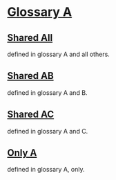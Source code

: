 # [Glossary A](#glossary-a)

## [Shared All](#shared-all)

defined in glossary A and all others.

## [Shared AB](#shared-ab)

defined in glossary A and B.

## [Shared AC](#shared-ac)

defined in glossary A and C.

## [Only A](#only-a)

defined in glossary A, only.
